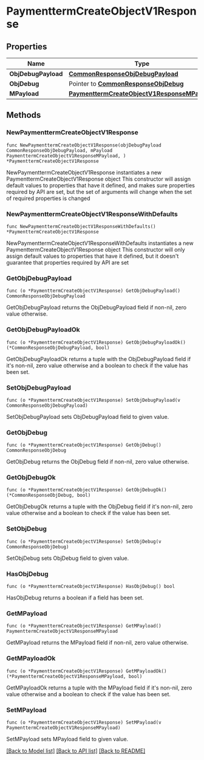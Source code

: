 # PaymenttermCreateObjectV1Response

## Properties

Name | Type | Description | Notes
------------ | ------------- | ------------- | -------------
**ObjDebugPayload** | [**CommonResponseObjDebugPayload**](CommonResponseObjDebugPayload.md) |  | 
**ObjDebug** | Pointer to [**CommonResponseObjDebug**](CommonResponseObjDebug.md) |  | [optional] 
**MPayload** | [**PaymenttermCreateObjectV1ResponseMPayload**](PaymenttermCreateObjectV1ResponseMPayload.md) |  | 

## Methods

### NewPaymenttermCreateObjectV1Response

`func NewPaymenttermCreateObjectV1Response(objDebugPayload CommonResponseObjDebugPayload, mPayload PaymenttermCreateObjectV1ResponseMPayload, ) *PaymenttermCreateObjectV1Response`

NewPaymenttermCreateObjectV1Response instantiates a new PaymenttermCreateObjectV1Response object
This constructor will assign default values to properties that have it defined,
and makes sure properties required by API are set, but the set of arguments
will change when the set of required properties is changed

### NewPaymenttermCreateObjectV1ResponseWithDefaults

`func NewPaymenttermCreateObjectV1ResponseWithDefaults() *PaymenttermCreateObjectV1Response`

NewPaymenttermCreateObjectV1ResponseWithDefaults instantiates a new PaymenttermCreateObjectV1Response object
This constructor will only assign default values to properties that have it defined,
but it doesn't guarantee that properties required by API are set

### GetObjDebugPayload

`func (o *PaymenttermCreateObjectV1Response) GetObjDebugPayload() CommonResponseObjDebugPayload`

GetObjDebugPayload returns the ObjDebugPayload field if non-nil, zero value otherwise.

### GetObjDebugPayloadOk

`func (o *PaymenttermCreateObjectV1Response) GetObjDebugPayloadOk() (*CommonResponseObjDebugPayload, bool)`

GetObjDebugPayloadOk returns a tuple with the ObjDebugPayload field if it's non-nil, zero value otherwise
and a boolean to check if the value has been set.

### SetObjDebugPayload

`func (o *PaymenttermCreateObjectV1Response) SetObjDebugPayload(v CommonResponseObjDebugPayload)`

SetObjDebugPayload sets ObjDebugPayload field to given value.


### GetObjDebug

`func (o *PaymenttermCreateObjectV1Response) GetObjDebug() CommonResponseObjDebug`

GetObjDebug returns the ObjDebug field if non-nil, zero value otherwise.

### GetObjDebugOk

`func (o *PaymenttermCreateObjectV1Response) GetObjDebugOk() (*CommonResponseObjDebug, bool)`

GetObjDebugOk returns a tuple with the ObjDebug field if it's non-nil, zero value otherwise
and a boolean to check if the value has been set.

### SetObjDebug

`func (o *PaymenttermCreateObjectV1Response) SetObjDebug(v CommonResponseObjDebug)`

SetObjDebug sets ObjDebug field to given value.

### HasObjDebug

`func (o *PaymenttermCreateObjectV1Response) HasObjDebug() bool`

HasObjDebug returns a boolean if a field has been set.

### GetMPayload

`func (o *PaymenttermCreateObjectV1Response) GetMPayload() PaymenttermCreateObjectV1ResponseMPayload`

GetMPayload returns the MPayload field if non-nil, zero value otherwise.

### GetMPayloadOk

`func (o *PaymenttermCreateObjectV1Response) GetMPayloadOk() (*PaymenttermCreateObjectV1ResponseMPayload, bool)`

GetMPayloadOk returns a tuple with the MPayload field if it's non-nil, zero value otherwise
and a boolean to check if the value has been set.

### SetMPayload

`func (o *PaymenttermCreateObjectV1Response) SetMPayload(v PaymenttermCreateObjectV1ResponseMPayload)`

SetMPayload sets MPayload field to given value.



[[Back to Model list]](../README.md#documentation-for-models) [[Back to API list]](../README.md#documentation-for-api-endpoints) [[Back to README]](../README.md)


